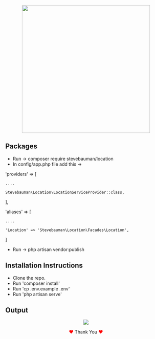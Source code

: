 <p align="center"><a href="https://laravel.com" target="_blank"><img src="https://raw.githubusercontent.com/laravel/art/master/logo-lockup/5%20SVG/2%20CMYK/1%20Full%20Color/laravel-logolockup-cmyk-red.svg" width="400"></a></p>



## Packages


- Run -> composer require stevebauman/location
- In config/app.php file add this ->

'providers' => [

	....

	Stevebauman\Location\LocationServiceProvider::class,

],

'aliases' => [

	....

	'Location' => 'Stevebauman\Location\Facades\Location',

]

- Run -> php artisan vendor:publish



## Installation Instructions
- Clone the repo.
- Run 'composer install'
- Run 'cp .env.example .env'
- Run 'php artisan serve'


## Output



<p align="center">
<img src="https://user-images.githubusercontent.com/80118217/195654009-d9a3a296-1cf0-425f-9d21-c99ab99e214b.JPG">
</p>

<p align="center"><span style="color: red;">&hearts;</span> Thank You <span style="color: red;">&hearts;</span></p>
